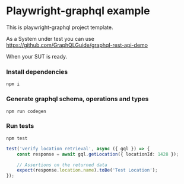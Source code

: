 # Playwright-graphql example
This is playwright-graphql project template.

As a System under test you can use https://github.com/GraphQLGuide/graphql-rest-api-demo

When your SUT is ready.

### Install dependencies
`npm i`

### Generate graphql schema, operations and types
`npm run codegen`

### Run tests
`npm test`

```ts
test('verify location retrieval', async ({ gql }) => {
    const response = await gql.getLocation({ locationId: 1428 });

    // Assertions on the returned data
    expect(response.location.name).toBe('Test Location');
});

```
